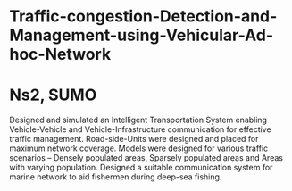 # Traffic-congestion-Detection-and-Management-using-Vehicular-Ad-hoc-Network
# Ns2, SUMO

Designed and simulated an Intelligent Transportation System enabling Vehicle-Vehicle and Vehicle-Infrastructure communication for effective traffic management. 
Road-side-Units were designed and placed for maximum network coverage. 
Models were designed for various traffic scenarios – Densely populated areas, Sparsely populated areas and Areas with varying population.
Designed a suitable communication system for marine network to aid fishermen during deep-sea fishing.

